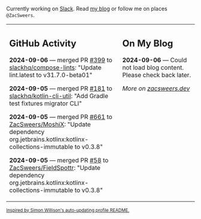 Currently working on [Slack](https://slack.com/). Read [my blog](https://zacsweers.dev/) or follow me on places `@ZacSweers`.

<table><tr><td valign="top" width="60%">

## GitHub Activity
<!-- githubActivity starts -->
**2024-09-06** — merged PR [#399](https://github.com/slackhq/compose-lints/pull/399) to [slackhq/compose-lints](https://github.com/slackhq/compose-lints): "Update lint.latest to v31.7.0-beta01"

**2024-09-05** — merged PR [#181](https://github.com/slackhq/kotlin-cli-util/pull/181) to [slackhq/kotlin-cli-util](https://github.com/slackhq/kotlin-cli-util): "Add Gradle test fixtures migrator CLI"

**2024-09-05** — merged PR [#661](https://github.com/ZacSweers/MoshiX/pull/661) to [ZacSweers/MoshiX](https://github.com/ZacSweers/MoshiX): "Update dependency org.jetbrains.kotlinx:kotlinx-collections-immutable to v0.3.8"

**2024-09-05** — merged PR [#58](https://github.com/ZacSweers/FieldSpottr/pull/58) to [ZacSweers/FieldSpottr](https://github.com/ZacSweers/FieldSpottr): "Update dependency org.jetbrains.kotlinx:kotlinx-collections-immutable to v0.3.8"
<!-- githubActivity ends -->
</td><td valign="top" width="40%">

## On My Blog
<!-- blog starts -->
**2024-09-06** — Could not load blog content. Please check back later.
<!-- blog ends -->
_More on [zacsweers.dev](https://zacsweers.dev/)_
</td></tr></table>

<sub><a href="https://simonwillison.net/2020/Jul/10/self-updating-profile-readme/">Inspired by Simon Willison's auto-updating profile README.</a></sub>